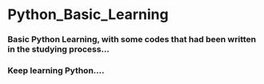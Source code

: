 # Python_Basic_Learning
### Basic Python Learning, with some codes that had been written in the studying process...
### Keep learning Python....
